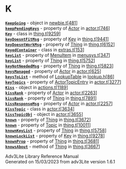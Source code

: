 # K

[**`KeepGoing`**](../object/KeepGoing.html) - object in
[newbie.t](../file/newbie.t.html)\[[481](../source/newbie.t.html#481)\]  
[**`keepPendingKeys`**](../object/Actor.html#keepPendingKeys) - property
of [Actor](../object/Actor.html) in
[actor.t](../file/actor.t.html)\[[746](../source/actor.t.html#746)\]  
[**`Key`**](../object/Key.html) - class in
[thing.t](../file/thing.t.html)\[[9259](../source/thing.t.html#9259)\]  
[**`keyDoesntFitMsg`**](../object/Key.html#keyDoesntFitMsg) - property
of [Key](../object/Key.html) in
[thing.t](../file/thing.t.html)\[[9441](../source/thing.t.html#9441)\]  
[**`keyDoesntWorkMsg`**](../object/Thing.html#keyDoesntWorkMsg) -
property of [Thing](../object/Thing.html) in
[thing.t](../file/thing.t.html)\[[6152](../source/thing.t.html#6152)\]  
[**`KeyedContainer`**](../object/KeyedContainer.html) - class in
[extras.t](../file/extras.t.html)\[[153](../source/extras.t.html#153)\]  
[**`keyList`**](../object/MenuItem.html#keyList) - property of
[MenuItem](../object/MenuItem.html) in
[menusys.t](../file/menusys.t.html)\[[347](../source/menusys.t.html#347)\]  
[**`keyList`**](../object/Thing.html#keyList) - property of
[Thing](../object/Thing.html) in
[thing.t](../file/thing.t.html)\[[5752](../source/thing.t.html#5752)\]  
[**`keyNotNeededMsg`**](../object/Thing.html#keyNotNeededMsg) - property
of [Thing](../object/Thing.html) in
[thing.t](../file/thing.t.html)\[[5823](../source/thing.t.html#5823)\]  
[**`keysManaged`**](../object/Actor.html#keysManaged) - property of
[Actor](../object/Actor.html) in
[actor.t](../file/actor.t.html)\[[625](../source/actor.t.html#625)\]  
[**`keysToList`**](../object/LookupTable.html#keysToList) - method of
[LookupTable](../object/LookupTable.html) in
[lookup.h](../file/lookup.h.html)\[[86](../source/lookup.h.html#86)\]  
[**`keyTopics`**](../object/ActorTopicEntry.html#keyTopics) - property
of [ActorTopicEntry](../object/ActorTopicEntry.html) in
[actor.t](../file/actor.t.html)\[[3277](../source/actor.t.html#3277)\]  
[**`Kiss`**](../object/Kiss.html) - object in
[actions.t](../file/actions.t.html)\[[1189](../source/actions.t.html#1189)\]  
[**`kissRank`**](../object/Actor.html#kissRank) - property of
[Actor](../object/Actor.html) in
[actor.t](../file/actor.t.html)\[[2263](../source/actor.t.html#2263)\]  
[**`kissRank`**](../object/Thing.html#kissRank) - property of
[Thing](../object/Thing.html) in
[thing.t](../file/thing.t.html)\[[7891](../source/thing.t.html#7891)\]  
[**`kissResponseMsg`**](../object/Actor.html#kissResponseMsg) - property
of [Actor](../object/Actor.html) in
[actor.t](../file/actor.t.html)\[[2257](../source/actor.t.html#2257)\]  
[**`KissTopic`**](../object/KissTopic.html) - class in
[actor.t](../file/actor.t.html)\[[3634](../source/actor.t.html#3634)\]  
[**`kissTopicObj`**](../object/kissTopicObj.html) - object in
[actor.t](../file/actor.t.html)\[[3655](../source/actor.t.html#3655)\]  
[**`known`**](../object/Thing.html#known) - property of
[Thing](../object/Thing.html) in
[thing.t](../file/thing.t.html)\[[3672](../source/thing.t.html#3672)\]  
[**`known`**](../object/Topic.html#known) - property of
[Topic](../object/Topic.html) in
[thing.t](../file/thing.t.html)\[[10011](../source/thing.t.html#10011)\]  
[**`knownKeyList`**](../object/Thing.html#knownKeyList) - property of
[Thing](../object/Thing.html) in
[thing.t](../file/thing.t.html)\[[5758](../source/thing.t.html#5758)\]  
[**`knownLockList`**](../object/Key.html#knownLockList) - property of
[Key](../object/Key.html) in
[thing.t](../file/thing.t.html)\[[9278](../source/thing.t.html#9278)\]  
[**`knownProp`**](../object/Thing.html#knownProp) - property of
[Thing](../object/Thing.html) in
[thing.t](../file/thing.t.html)\[[3681](../source/thing.t.html#3681)\]  
[**`knowsAbout`**](../object/Thing.html#knowsAbout) - method of
[Thing](../object/Thing.html) in
[thing.t](../file/thing.t.html)\[[3667](../source/thing.t.html#3667)\]  

<div class="ftr">

Adv3Lite Library Reference Manual  
Generated on 15/03/2023 from adv3Lite version 1.6.1

</div>
